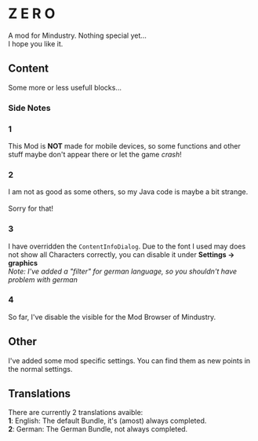 # Z E R O
A mod for Mindustry. Nothing special yet... <br>
I hope you like it. 
## Content
Some more or less usefull blocks...
### Side Notes
### 1
This Mod is **NOT** made for mobile devices, so some functions and other stuff maybe don't appear there or let the game *crash*!
### 2
I am not as good as some others, so my Java code is maybe a bit strange. <br><br> Sorry for that!
### 3
I have overridden the `ContentInfoDialog`. Due to the font I used may does not show all Characters correctly, you can disable it under **Settings -> graphics**<br>
*Note: I've added a "filter" for german language, so you shouldn't have problem with german*
### 4
So far, I've disable the visible for the Mod Browser of Mindustry.
## Other
I've added some mod specific settings. You can find them as new points in the normal settings.

## Translations
There are currently 2 translations avaible: <br>
**1**: English: The default Bundle, it's (amost) always completed.<br>
**2**: German: The German Bundle, not always completed.



